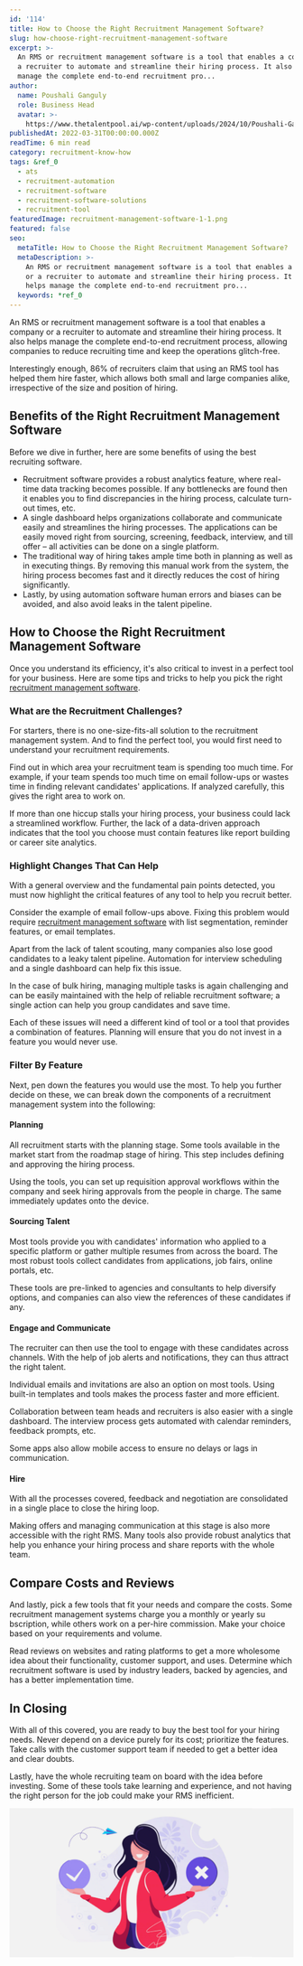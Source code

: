 ```yaml
---
id: '114'
title: How to Choose the Right Recruitment Management Software?
slug: how-choose-right-recruitment-management-software
excerpt: >-
  An RMS or recruitment management software is a tool that enables a company or
  a recruiter to automate and streamline their hiring process. It also helps
  manage the complete end-to-end recruitment pro...
author:
  name: Poushali Ganguly
  role: Business Head
  avatar: >-
    https://www.thetalentpool.ai/wp-content/uploads/2024/10/Poushali-Gangulyimage.webp
publishedAt: 2022-03-31T00:00:00.000Z
readTime: 6 min read
category: recruitment-know-how
tags: &ref_0
  - ats
  - recruitment-automation
  - recruitment-software
  - recruitment-software-solutions
  - recruitment-tool
featuredImage: recruitment-management-software-1-1.png
featured: false
seo:
  metaTitle: How to Choose the Right Recruitment Management Software?
  metaDescription: >-
    An RMS or recruitment management software is a tool that enables a company
    or a recruiter to automate and streamline their hiring process. It also
    helps manage the complete end-to-end recruitment pro...
  keywords: *ref_0
---
```


An RMS or recruitment management software is a tool that enables a company or a recruiter to automate and streamline their hiring process. It also helps manage the complete end-to-end recruitment process, allowing companies to reduce recruiting time and keep the operations glitch-free. 

Interestingly enough, 86% of recruiters claim that using an RMS tool has helped them hire faster, which allows both small and large companies alike, irrespective of the size and position of hiring. 

<!--more-->

## Benefits of the Right Recruitment Management Software

Before we dive in further, here are some benefits of using the best recruiting software.

- Recruitment software provides a robust analytics feature, where real-time data tracking becomes possible. If any bottlenecks are found then it enables you to find discrepancies in the hiring process, calculate turn-out times, etc.
- A single dashboard helps organizations collaborate and communicate easily and streamlines the hiring processes. The applications can be easily moved right from sourcing, screening, feedback, interview, and till offer – all activities can be done on a single platform. 
- The traditional way of hiring takes ample time both in planning as well as in executing things. By removing this manual work from the system, the hiring process becomes fast and it directly reduces the cost of hiring significantly.
- Lastly, by using automation software human errors and biases can be avoided, and also avoid leaks in the talent pipeline. 

## How to Choose the Right Recruitment Management Software

Once you understand its efficiency, it's also critical to invest in a perfect tool for your business. Here are some tips and tricks to help you pick the right [recruitment management software](https://www.thetalentpool.ai/cloud-recruitment-software/). 

### What are the Recruitment Challenges? 

For starters, there is no one-size-fits-all solution to the recruitment management system. And to find the perfect tool, you would first need to understand your recruitment requirements.

Find out in which area your recruitment team is spending too much time. For example, if your team spends too much time on email follow-ups or wastes time in finding relevant candidates' applications. If analyzed carefully, this gives the right area to work on.

If more than one hiccup stalls your hiring process, your business could lack a streamlined workflow. Further, the lack of a data-driven approach indicates that the tool you choose must contain features like report building or career site analytics. 

### Highlight Changes That Can Help

With a general overview and the fundamental pain points detected, you must now highlight the critical features of any tool to help you recruit better.

Consider the example of email follow-ups above. Fixing this problem would require [recruitment management software](https://www.thetalentpool.ai/blogs/remote-working-collaboration-tools/) with list segmentation, reminder features, or email templates. 

Apart from the lack of talent scouting, many companies also lose good candidates to a leaky talent pipeline. Automation for interview scheduling and a single dashboard can help fix this issue. 

In the case of bulk hiring, managing multiple tasks is again challenging and can be easily maintained with the help of reliable recruitment software; a single action can help you group candidates and save time.

Each of these issues will need a different kind of tool or a tool that provides a combination of features. Planning will ensure that you do not invest in a feature you would never use.  

### Filter By Feature 

Next, pen down the features you would use the most. To help you further decide on these, we can break down the components of a recruitment management system into the following:

#### **Planning**

All recruitment starts with the planning stage. Some tools available in the market start from the roadmap stage of hiring. This step includes defining and approving the hiring process.

Using the tools, you can set up requisition approval workflows within the company and seek hiring approvals from the people in charge. The same immediately updates onto the device. 

#### Sourcing Talent

Most tools provide you with candidates' information who applied to a specific platform or gather multiple resumes from across the board. The most robust tools collect candidates from applications, job fairs, online portals, etc. 

These tools are pre-linked to agencies and consultants to help diversify options, and companies can also view the references of these candidates if any. 

#### **Engage and Communicate** 

The recruiter can then use the tool to engage with these candidates across channels. With the help of job alerts and notifications, they can thus attract the right talent. 

Individual emails and invitations are also an option on most tools. Using built-in templates and tools makes the process faster and more efficient. 

Collaboration between team heads and recruiters is also easier with a single dashboard. The interview process gets automated with calendar reminders, feedback prompts, etc.

Some apps also allow mobile access to ensure no delays or lags in communication. 

#### **Hire** 

With all the processes covered, feedback and negotiation are consolidated in a single place to close the hiring loop.

Making offers and managing communication at this stage is also more accessible with the right RMS. Many tools also provide robust analytics that help you enhance your hiring process and share reports with the whole team.

## Compare Costs and Reviews 

And lastly, pick a few tools that fit your needs and compare the costs. Some recruitment management systems charge you a monthly or yearly su bscription, while others work on a per-hire commission. Make your choice based on your requirements and volume.

Read reviews on websites and rating platforms to get a more wholesome idea about their functionality, customer support, and uses. Determine which recruitment software is used by industry leaders, backed by agencies, and has a better implementation time.

## In Closing

With all of this covered, you are ready to buy the best tool for your hiring needs. Never depend on a device purely for its cost; prioritize the features. Take calls with the customer support team if needed to get a better idea and clear doubts. 

Lastly, have the whole recruiting team on board with the idea before investing. Some of these tools take learning and experience, and not having the right person for the job could make your RMS inefficient. 

![recruitment-management-software](images/recruitment-management-software-1-1-1024x537.png)
